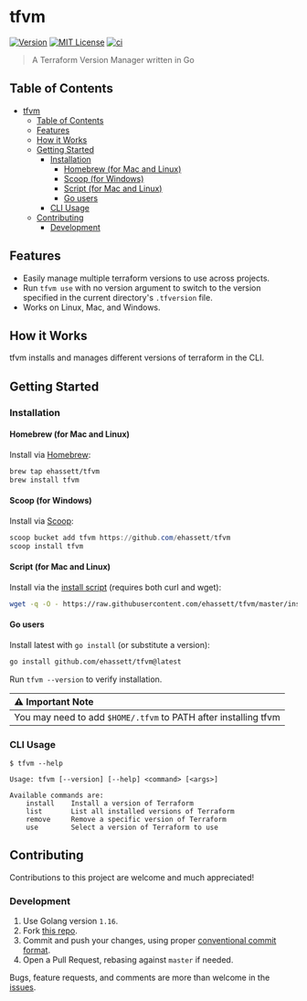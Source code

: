 # tfvm

[![Version](https://img.shields.io/github/v/release/ehassett/tfvm)](https://github.com/ehassett/tfvm/releases)
[![MIT License](https://img.shields.io/github/license/ehassett/tfvm)](https://github.com/ehassett/tfvm/blob/main/LICENSE)
[![ci](https://github.com/ehassett/tfvm/actions/workflows/release.yaml/badge.svg)](https://github.com/ehassett/tfvm/actions/workflows/release.yaml)

> A Terraform Version Manager written in Go

## Table of Contents

- [tfvm](#tfvm)
  - [Table of Contents](#table-of-contents)
  - [Features](#features)
  - [How it Works](#how-it-works)
  - [Getting Started](#getting-started)
    - [Installation](#installation)
      - [Homebrew (for Mac and Linux)](#homebrew-for-mac-and-linux)
      - [Scoop (for Windows)](#scoop-for-windows)
      - [Script (for Mac and Linux)](#script-for-mac-and-linux)
      - [Go users](#go-users)
    - [CLI Usage](#cli-usage)
  - [Contributing](#contributing)
    - [Development](#development)

## Features

- Easily manage multiple terraform versions to use across projects.
- Run `tfvm use` with no version argument to switch to the version specified in the current directory's `.tfversion` file.
- Works on Linux, Mac, and Windows.

## How it Works

tfvm installs and manages different versions of terraform in the CLI.

## Getting Started
### Installation
#### Homebrew (for Mac and Linux)
Install via [Homebrew](https://brew.sh):
```bash
brew tap ehassett/tfvm
brew install tfvm
```

#### Scoop (for Windows)
Install via [Scoop](https://scoop.sh):
```PowerShell
scoop bucket add tfvm https://github.com/ehassett/tfvm
scoop install tfvm
```

#### Script (for Mac and Linux)
Install via the [install script](install.sh) (requires both curl and wget):
```bash
wget -q -O - https://raw.githubusercontent.com/ehassett/tfvm/master/install.sh | bash
```

#### Go users
Install latest with `go install` (or substitute a version):
```bash
go install github.com/ehassett/tfvm@latest
```

Run `tfvm --version` to verify installation.

| :warning: Important Note                                        |
| :-------------------------------------------------------------- |
| You may need to add `$HOME/.tfvm` to PATH after installing tfvm |

### CLI Usage

```
$ tfvm --help

Usage: tfvm [--version] [--help] <command> [<args>]

Available commands are:
    install    Install a version of Terraform
    list       List all installed versions of Terraform
    remove     Remove a specific version of Terraform
    use        Select a version of Terraform to use
```

## Contributing

Contributions to this project are welcome and much appreciated!

### Development

1. Use Golang version `1.16`.
2. Fork [this repo](https://github.com/ehassett/tfvm).
3. Commit and push your changes, using proper [conventional commit format](https://www.conventionalcommits.org/en/v1.0.0/).
4. Open a Pull Request, rebasing against `master` if needed.

Bugs, feature requests, and comments are more than welcome in the [issues](https://github.com/ehassett/tfvm/issues).
